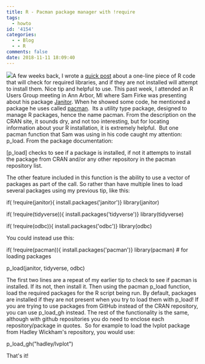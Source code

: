 ```yaml
---
title: R - Pacman package manager with !require
tags:
  - howto
id: '4154'
categories:
  - - Blog
  - - R
comments: false
date: 2018-11-11 18:09:40
---
```


[![](http://edpflager.com/wp-content/uploads/2018/09/Rlogo-300x232.png)](http://edpflager.com/wp-content/uploads/2018/09/Rlogo.png)A few weeks back, I wrote a [quick post](http://edpflager.com/2018/10/26/r-quick-code-to-install-needed-packages/) about a one-line piece of R code that will check for required libraries, and if they are not installed will attempt to install them. Nice tip and helpful to use. This past week, I attended an R Users Group meeting in Ann Arbor, MI where Sam Firke was presenting about his package [Janitor](https://github.com/sfirke/janitor). When he showed some code, he mentioned a package he uses called [pacman](https://cran.r-project.org/web/packages/pacman/index.html).  Its a utility type package, designed to manage R packages, hence the name pacman. From the description on the CRAN site, it sounds dry, and not too interesting, but for locating information about your R installation, it is extremely helpful.  But one pacman function that Sam was using in his code caught my attention: p\_load. From the package documentation:
<!-- more -->
\[p\_load\] checks to see if a package is installed, if not it attempts
to install the package from CRAN and/or any other repository in the
pacman repository list.

The other feature included in this function is the ability to use a vector of packages as part of the call. So rather than have multiple lines to load several packages using my previous tip, like this:

if( !require(janitor){ install.packages('janitor')}
library(janitor)

if( !require(tidyverse)){ install.packages('tidyverse')}
library(tidyverse)

if( !require(odbc)){ install.packages('odbc')}
library(odbc)

You could instead use this:

if( !require(pacman)){ install.packages('pacman')}
library(pacman) \# for loading packages

p\_load(janitor, tidyverse, odbc)

The first two lines are a repeat of my earlier tip to check to see if pacman is installed. If its not, then install it. Then using the pacman p\_load function, load the required packages for the R script being run. By default, packages are installed if they are not present when you try to load them with p\_load! If you are trying to use packages from GitHub instead of the CRAN repository, you can use p\_load\_gh instead. The rest of the functionality is the same, although with github repositories you do need to enclose each repository/package in quotes.  So for example to load the lvplot package from Hadley Wickham's repository, you would use:

p\_load\_gh("hadley/lvplot")

That's it!